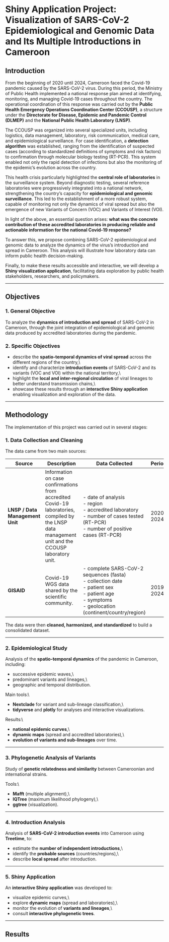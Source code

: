 # Shiny Application Project: Visualization of SARS-CoV-2 Epidemiological and Genomic Data and Its Multiple Introductions in Cameroon

## Introduction

From the beginning of 2020 until 2024, Cameroon faced the Covid-19 pandemic caused by the SARS-CoV-2 virus. During this period, the Ministry of Public Health implemented a national response plan aimed at identifying, monitoring, and managing Covid-19 cases throughout the country. The operational coordination of this response was carried out by the **Public Health Emergency Operations Coordination Center (CCOUSP)**, a structure under the **Directorate for Disease, Epidemic and Pandemic Control (DLMEP)** and the **National Public Health Laboratory (LNSP)**.

The CCOUSP was organized into several specialized units, including logistics, data management, laboratory, risk communication, medical care, and epidemiological surveillance. For case identification, a **detection algorithm** was established, ranging from the identification of suspected cases (according to standardized definitions of symptoms and risk factors) to confirmation through molecular biology testing (RT-PCR). This system enabled not only the rapid detection of infections but also the monitoring of the epidemic’s evolution across the country.

This health crisis particularly highlighted the **central role of laboratories** in the surveillance system. Beyond diagnostic testing, several reference laboratories were progressively integrated into a national network, strengthening the country’s capacity for **epidemiological and genomic surveillance**. This led to the establishment of a more robust system, capable of monitoring not only the dynamics of viral spread but also the emergence of new Variants of Concern (VOC) and Variants of Interest (VOI).

In light of the above, an essential question arises: **what was the concrete contribution of these accredited laboratories in producing reliable and actionable information for the national Covid-19 response?**

To answer this, we propose combining SARS-CoV-2 epidemiological and genomic data to analyze the dynamics of the virus’s introduction and spread in Cameroon. This analysis will illustrate how laboratory data can inform public health decision-making.

Finally, to make these results accessible and interactive, we will develop a **Shiny visualization application**, facilitating data exploration by public health stakeholders, researchers, and policymakers.

------------------------------------------------------------------------

## Objectives

### 1. General Objective

To analyze the **dynamics of introduction and spread** of SARS-CoV-2 in Cameroon, through the joint integration of epidemiological and genomic data produced by accredited laboratories during the pandemic.

### 2. Specific Objectives

-   describe the **spatio-temporal dynamics of viral spread** across the different regions of the country,\
-   identify and characterize **introduction events** of SARS-CoV-2 and its variants (VOC and VOI) within the national territory,\
-   highlight the **local and inter-regional circulation** of viral lineages to better understand transmission chains,\
-   showcase these results through an **interactive Shiny application** enabling visualization and exploration of the data.

------------------------------------------------------------------------

## Methodology

The implementation of this project was carried out in several stages:

### 1. Data Collection and Cleaning

The data came from two main sources:

| Source | Description | Data Collected | Period | Location |
|----|----|----|----|----|
| **LNSP / Data Management Unit** | Information on case confirmations from accredited Covid-19 laboratories, compiled by the LNSP data management unit and the CCOUSP laboratory unit. | \- date of analysis<br>- region<br>- accredited laboratory<br>- number of cases tested (RT-PCR)<br>- number of positive cases (RT-PCR) | 2020–2024 | 10 regions of Cameroon |
| **GISAID** | Covid-19 WGS data shared by the scientific community. | \- complete SARS-CoV-2 sequences (fasta)<br>- collection date<br>- patient sex<br>- patient age<br>- symptoms<br>- geolocation (continent/country/region) | 2019–2024 | Worldwide |

The data were then **cleaned, harmonized, and standardized** to build a consolidated dataset.

------------------------------------------------------------------------

### 2. Epidemiological Study

Analysis of the **spatio-temporal dynamics** of the pandemic in Cameroon, including:

-   successive epidemic waves,\
-   predominant variants and lineages,\
-   geographic and temporal distribution.

Main tools:\
- **Nextclade** for variant and sub-lineage classification,\
- **tidyverse** and **plotly** for analyses and interactive visualizations.

Results:\
- **national epidemic curves**,\
- **dynamic maps** (spread and accredited laboratories),\
- **evolution of variants and sub-lineages** over time.

------------------------------------------------------------------------

### 3. Phylogenetic Analysis of Variants

Study of **genetic relatedness and similarity** between Cameroonian and international strains.

Tools:\
- **Mafft** (multiple alignment),\
- **IQTree** (maximum likelihood phylogeny),\
- **ggtree** (visualization).

------------------------------------------------------------------------

### 4. Introduction Analysis

Analysis of **SARS-CoV-2 introduction events** into Cameroon using **Treetime**, to:

-   estimate the **number of independent introductions**,\
-   identify the **probable sources** (countries/regions),\
-   describe **local spread** after introduction.

------------------------------------------------------------------------

### 5. Shiny Application

An **interactive Shiny application** was developed to:

-   visualize epidemic curves,\
-   explore **dynamic maps** (spread and laboratories),\
-   monitor the evolution of **variants and lineages**,\
-   consult **interactive phylogenetic trees**.

------------------------------------------------------------------------

## Results
